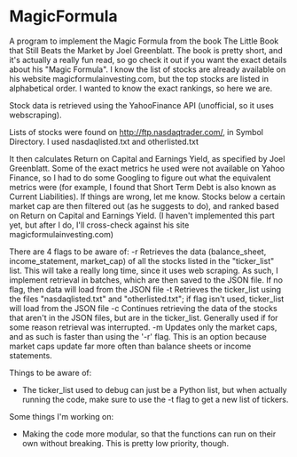# MagicFormula

A program to implement the Magic Formula from the book The Little Book that Still Beats the Market by Joel Greenblatt. The book is pretty short, and it's actually a really fun read, so go check it out if you want the exact details about his "Magic Formula". I know the list of stocks are already available on his website magicformulainvesting.com, but the top stocks are listed in alphabetical order. I wanted to know the exact rankings, so here we are.

Stock data is retrieved using the YahooFinance API (unofficial, so it uses webscraping).

Lists of stocks were found on http://ftp.nasdaqtrader.com/, in Symbol Directory. I used nasdaqlisted.txt and otherlisted.txt

It then calculates Return on Capital and Earnings Yield, as specified by Joel Greenblatt. Some of the exact metrics he used were not available on Yahoo Finance, so I had to do some Googling to figure out what the equivalent metrics were (for example, I found that Short Term Debt is also known as Current Liabilities). If things are wrong, let me know.
Stocks below a certain market cap are then filtered out (as he suggests to do), and ranked based on Return on Capital and Earnings Yield.
(I haven't implemented this part yet, but after I do, I'll cross-check against his site magicformulainvesting.com)

There are 4 flags to be aware of:
-r    Retrieves the data (balance_sheet, income_statement, market_cap) of all the stocks listed in the "ticker_list" list. This will take a really long time, since it uses web scraping. As such, I implement retrieval in batches, which are then saved to the JSON file. If no flag, then data will load from the JSON file
-t    Retrieves the ticker_list using the files "nasdaqlisted.txt" and "otherlisted.txt"; if flag isn't used, ticker_list will load from the JSON file
-c    Continues retrieving the data of the stocks that aren't in the JSON files, but are in the ticker_list. Generally used if for some reason retrieval was interrupted.
-m    Updates only the market caps, and as such is faster than using the '-r' flag. This is an option because market caps update far more often than balance sheets or income statements.

Things to be aware of:
* The ticker_list used to debug can just be a Python list, but when actually running the code, make sure to use the -t flag to get a new list of tickers.

Some things I'm working on:
* Making the code more modular, so that the functions can run on their own without breaking. This is pretty low priority, though.
